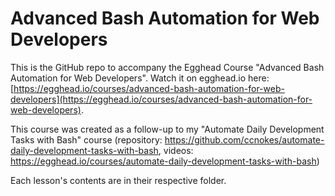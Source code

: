 # Advanced Bash Automation for Web Developers


This is the GitHub repo to accompany the Egghead Course "Advanced Bash Automation for Web Developers". Watch it on egghead.io here: [https://egghead.io/courses/advanced-bash-automation-for-web-developers](https://egghead.io/courses/advanced-bash-automation-for-web-developers).

This course was created as a follow-up to my "Automate Daily Development Tasks with Bash" course (repository: https://github.com/ccnokes/automate-daily-development-tasks-with-bash, videos: https://egghead.io/courses/automate-daily-development-tasks-with-bash)

Each lesson's contents are in their respective folder. 
